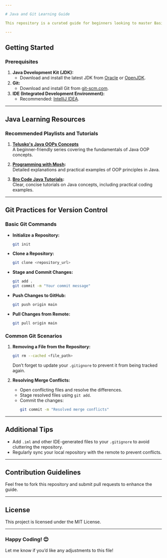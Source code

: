 ```yaml
---

# Java and Git Learning Guide  

This repository is a curated guide for beginners looking to master Basic progg. in Java and manage code efficiently with Git. The following resources and steps will help you build a solid foundation in programming and version control.

---
```


## Getting Started  

### Prerequisites  
1. **Java Development Kit (JDK):**  
   - Download and install the latest JDK from [Oracle](https://www.oracle.com/java/technologies/javase-downloads.html) or [OpenJDK](https://openjdk.org/install/).  
2. **Git:**  
   - Download and install Git from [git-scm.com](https://git-scm.com/).  
3. **IDE (Integrated Development Environment):**  
   - Recommended: [IntelliJ IDEA](https://www.jetbrains.com/idea/).

---

## Java Learning Resources  



### Recommended Playlists and Tutorials  
1. **[Telusko's Java OOPs Concepts](https://www.youtube.com/channel/UC59K-uG2A5ogwIrHw4bmlEg)**  
   A beginner-friendly series covering the fundamentals of Java OOP concepts.  

2. **[Programming with Mosh](https://www.youtube.com/user/programmingwithmosh):**  
   Detailed explanations and practical examples of OOP principles in Java.  

3. **[Bro Code Java Tutorials](https://www.youtube.com/c/BroCodez):**  
   Clear, concise tutorials on Java concepts, including practical coding examples.  

---

## Git Practices for Version Control  

### Basic Git Commands  
- **Initialize a Repository:**  
  ```bash
  git init
  ```  
- **Clone a Repository:**  
  ```bash
  git clone <repository_url>
  ```  
- **Stage and Commit Changes:**  
  ```bash
  git add .
  git commit -m "Your commit message"
  ```  
- **Push Changes to GitHub:**  
  ```bash
  git push origin main
  ```  
- **Pull Changes from Remote:**  
  ```bash
  git pull origin main
  ```  

### Common Git Scenarios  
1. **Removing a File from the Repository:**  
   ```bash
   git rm --cached <file_path>
   ```  
   Don’t forget to update your `.gitignore` to prevent it from being tracked again.

2. **Resolving Merge Conflicts:**  
   - Open conflicting files and resolve the differences.  
   - Stage resolved files using `git add`.  
   - Commit the changes:  
     ```bash
     git commit -m "Resolved merge conflicts"
     ```

---

## Additional Tips  
- Add `.iml` and other IDE-generated files to your `.gitignore` to avoid cluttering the repository.  
- Regularly sync your local repository with the remote to prevent conflicts.  

---

## Contribution Guidelines  
Feel free to fork this repository and submit pull requests to enhance the guide.  

---

## License  
This project is licensed under the MIT License.  

---

### Happy Coding! 😊  

Let me know if you’d like any adjustments to this file!
